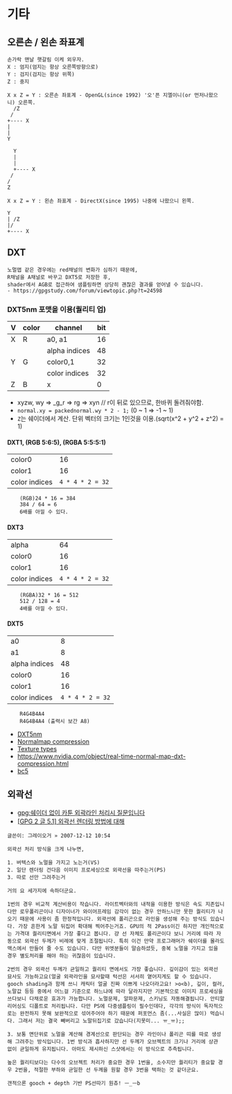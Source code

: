 # 기타

## 오른손 / 왼손 좌표계

``` ref
손가락 맨날 햇갈림 이케 외우자.
X : 엄지(엄지는 항상 오른쪽방향으로)
Y : 검지(검지는 항상 위쪽)
Z : 중지

X x Z = Y : 오른손 좌표계 - OpenGL(since 1992) '오'픈 지엘이니(or 먼저나왔으니) 오른쪽.
  /Z
 /
+---- X
|
|
Y

  Y
  |
  |
  +---- X
 /
/
Z

X x Z = Y : 왼손 좌표계 - DirectX(since 1995) 나중에 나왔으니 왼쪽.

Y
| /Z
|/
+---- X
```

## DXT

``` ref  
노멀맵 같은 경우에는 red채널의 변화가 심하기 때문에,
R채널을 A채널로 바꾸고 DXT5로 저장한 후,
shader에서 AGB로 접근하여 샘플링하면 상당히 괜찮은 결과를 얻어낼 수 있습니다.
- https://gpgstudy.com/forum/viewtopic.php?t=24598
```

### DXT5nm 포맷을 이용(퀄리티 업)

| V   | color | channel       | bit |
| --- | ----- | ------------- | --- |
| X   | R     | a0, a1        | 16  |
|     |       | alpha indices | 48  |
| Y   | G     | color0,1      | 32  |
|     |       | color indices | 32  |
| Z   | B     | x             | 0   |

- xyzw, wy => _g_r => rg => xyn // r이 뒤로 있으므로, 한바퀴 돌려줘야함.
- `normal.xy = packednormal.wy * 2 - 1;` (0 ~ 1 => -1 ~ 1)
- `Z`는 쉐이더에서 계산. 단위 벡터의 크기는 1인것을 이용.(sqrt(x^2 + y^2 + z^2) = 1)

#### DXT1, (RGB 5:6:5), (RGBA 5:5:5:1)

|               |                  |
| ------------- | ---------------- |
| color0        | 16               |
| color1        | 16               |
| color indices | `4 * 4 * 2 = 32` |

``` ref
    (RGB)24 * 16 = 384
    384 / 64 = 6
    6배를 아낄 수 있다.
```

#### DXT3

|               |                  |
| ------------- | ---------------- |
| alpha         | 64               |
| color0        | 16               |
| color1        | 16               |
| color indices | `4 * 4 * 2 = 32` |

``` ref
    (RGBA)32 * 16 = 512
    512 / 128 = 4
    4배를 아낄 수 있다.
```

#### DXT5

|               |                  |
| ------------- | ---------------- |
| a0            | 8                |
| a1            | 8                |
| alpha indices | 48               |
| color0        | 16               |
| color1        | 16               |
| color indices | `4 * 4 * 2 = 32` |

``` ref
    R4G4B4A4
    R4G4B4A4 (출력시 보간 A8)
```

- [DXT5nm](https://github.com/castano/nvidia-texture-tools/wiki/NormalMapCompression)
- [Normalmap compression](https://mgun.tistory.com/1892)
- [Texture types](http://wiki.polycount.com/wiki/Texture_types)
- <https://www.nvidia.com/object/real-time-normal-map-dxt-compression.html>
- [bc5](https://docs.microsoft.com/en-us/windows/desktop/direct3d10/d3d10-graphics-programming-guide-resources-block-compression#bc5)

## 외곽선

- [gpg:쉐이더 없이 카툰 외곽라인 처리시 질문입니다](https://gpgstudy.com/forum/viewtopic.php?p=94423#94423)
- [[GPG 2 글 5.1] 외곽선 렌더링 방법에 대해](https://gpgstudy.com/forum/viewtopic.php?t=18157)

``` ref
글쓴이: 그레이오거 » 2007-12-12 10:54

외곽선 처리 방식을 크게 나누면,

1. 버텍스와 노멀을 가지고 노는거(VS)
2. 일단 렌더링 건다음 이미지 프로세싱으로 외곽선을 따주는거(PS)
3. 따로 선만 그려주는거

거의 요 세가지에 속하더군요.

1번의 경우 비교적 계산비용이 작습니다. 라이트벡터와의 내적을 이용한 방식은 속도 지존입니다만 로우폴리곤이나 디자이너가 와이어프레임 감각이 없는 경우 안하느니만 못한 퀄리티가 나오기 때문에 사용이 좀 한정적입니다. 외곽선에 폴리곤으로 라인을 생성해 주는 방식도 있습니다. 가장 흔한게 노말 뒤집어 확대해 찍어주는거죠. GPU의 적 2Pass이긴 하지만 개인적으로는 가격대 퀄리티면에서 가장 좋다고 봅니다. 걍 선 자체도 폴리곤이다 보니 거리에 따라 자동으로 외곽선 두께가 비례에 맞게 조절됩니다. 특히 이건 만약 프로그래머가 쉐이더를 몰라도 맥스에서 만들어 줄 수도 있습니다. 다만 위엣분들이 말슴하셨듯, 중복 노멀을 가지고 있을 경우 별도처리를 해야 하는 귀찮음이 있습니다.

2번의 경우 외곽선 두께가 균일하고 퀄리티 면에서도 가장 좋습니다. 깊이감이 있는 외곽선 묘사도 가능하고요(얼굴 외곽라인을 묘사할때 턱선은 서서히 옅어지게도 할 수 있습니다. gooch shading과 함께 쓰니 캐릭터 얼굴 진짜 이쁘게 나오더라고요! >o<b), 깊이, 컬러, 노말값 등등 중에서 어느걸 기준으로 하느냐에 따라 달라지지만 기본적으로 이미지 프로세싱을 쓰다보니 다채로운 효과가 가능합니다. 노멀문제, 알파문제, 스키닝도 자동해결됩니다. 안티알리어싱도 디폴트로 처리됩니다. 다만 PS에 다중샘플링이 필수인데다, 각각의 방식이 독자적으로는 완전하지 못해 보완적으로 섞어주어야 하기 때문에 퍼포먼스 좀(...사실은 많이) 먹습니다. 그래서 저는 결국 빼버리고 노말뒤집기로 갔습니다(지못미... ㅠ_ㅠ);;

3. 보통 면단위로 노멀을 계산해 경계선으로 판단되는 경우 라인이나 폴리곤 띠를 따로 생성해 그려주는 방식입니다. 1번 방식과 흡사하지만 선 두께가 오브젝트의 크기나 거리에 상관 없이 균일하게 유지됩니다. 아마도 제시하신 스샷에서는 이 방식으로 추측됩니다.

높은 퀄리티보다는 다수의 오브젝트 처리가 중요한 경우 1번을, 소수지만 퀄리티가 중요할 경우 2번을, 적절한 부하와 균일한 선 두께을 원할 경우 3번을 택하는 것 같더군요.

갠적으론 gooch + depth 기반 PS선따기 원츄! ㅡ_ㅡb
```